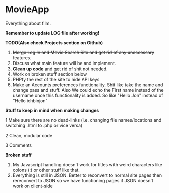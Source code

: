 # MovieApp
Everything about film.<br/>


<strong>Remember to update LOG file after working!</strong>

<b>TODO(Also check Projects section on Github)</b>
<ol>
<li><strike>Merge Log In and Movie Search Site and get rid of any uneccessary features.</strike></li>
<li>Discuss what main feature will be and implement.</li>
<li><strong>Clean up code</strong> and get rid of shit not needed.</li>
<li>Work on broken stuff section below</li>
<li>PHPfy the rest of the site to hide API keys</li>
<li>Make an Accounts preferences functionality. Shit like take the name and change pass and stuff. Also We could echo the First name instead of the username once this functionality is added. So like "Hello Jon" instead of "Hello ichbinjon"</li>


</ol>

<b>Stuff to keep in mind when making changes</b>

1 Make sure there are no dead-links (i.e. changing file names/locations and switching .html to .php or vice versa)

2 Clean, modular code

3 Comments

<b>Broken stuff</b>
<ol>
<li>My Javascript handling doesn't work for titles with weird characters like colons (:) or other stuff like that.</li>
<li>Everything is still in JSON. Better to reconvert to normal site pages then rereconvert to JSON so we have functioning pages if JSON doesn't work on client-side</li>
</ol>



